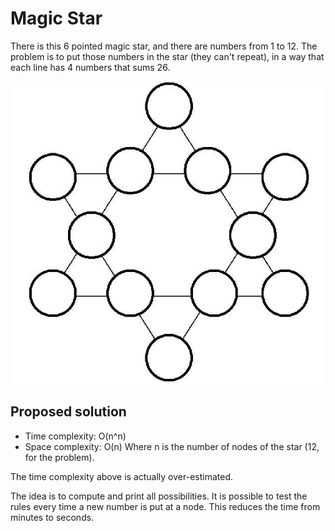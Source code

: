 Magic Star
==========

There is this 6 pointed magic star, and there are numbers from 1 to 12.
The problem is to put those numbers in the star (they can't repeat), in a way that
each line has 4 numbers that sums 26.

![Magic Star](magic_star.jpg)

Proposed solution
-----------------

- Time complexity: O(n^n)
- Space complexity: O(n)
Where n is the number of nodes of the star (12, for the problem).

The time complexity above is actually over-estimated.

The idea is to compute and print all possibilities.
It is possible to test the rules every time a new number is put at a node. This
reduces the time from minutes to seconds.

